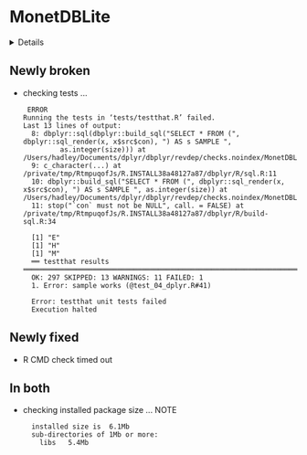 # MonetDBLite

<details>

* Version: 0.6.0
* Source code: https://github.com/cran/MonetDBLite
* URL: https://github.com/hannesmuehleisen/MonetDBLite-R
* BugReports: https://github.com/hannesmuehleisen/MonetDBLite-R/issues
* Date/Publication: 2018-07-27 09:40:03 UTC
* Number of recursive dependencies: 75

Run `revdep_details(,"MonetDBLite")` for more info

</details>

## Newly broken

*   checking tests ...
    ```
     ERROR
    Running the tests in ‘tests/testthat.R’ failed.
    Last 13 lines of output:
      8: dbplyr::sql(dbplyr::build_sql("SELECT * FROM (", dbplyr::sql_render(x, x$src$con), ") AS s SAMPLE ", 
             as.integer(size))) at /Users/hadley/Documents/dplyr/dbplyr/revdep/checks.noindex/MonetDBLite/new/MonetDBLite.Rcheck/00_pkg_src/MonetDBLite/R/dplyr.R:48
      9: c_character(...) at /private/tmp/RtmpuqofJs/R.INSTALL38a48127a87/dbplyr/R/sql.R:11
      10: dbplyr::build_sql("SELECT * FROM (", dbplyr::sql_render(x, x$src$con), ") AS s SAMPLE ", as.integer(size)) at /Users/hadley/Documents/dplyr/dbplyr/revdep/checks.noindex/MonetDBLite/new/MonetDBLite.Rcheck/00_pkg_src/MonetDBLite/R/dplyr.R:48
      11: stop("`con` must not be NULL", call. = FALSE) at /private/tmp/RtmpuqofJs/R.INSTALL38a48127a87/dbplyr/R/build-sql.R:34
      
      [1] "E"
      [1] "H"
      [1] "M"
      ══ testthat results  ════════════════════════════════════════════════════════════════════════
      OK: 297 SKIPPED: 13 WARNINGS: 11 FAILED: 1
      1. Error: sample works (@test_04_dplyr.R#41) 
      
      Error: testthat unit tests failed
      Execution halted
    ```

## Newly fixed

*   R CMD check timed out
    

## In both

*   checking installed package size ... NOTE
    ```
      installed size is  6.1Mb
      sub-directories of 1Mb or more:
        libs   5.4Mb
    ```

